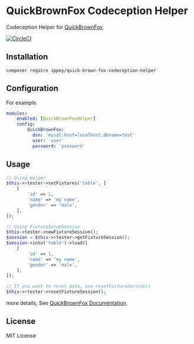 # QuickBrownFox Codeception Helper
Codeception Helper for [QuickBrownFox](https://packagist.org/packages/lapaz/quick-brown-fox).

[![CircleCI](https://circleci.com/gh/Ippey/quickbrownfox-codeception-helper.svg?style=svg)](https://circleci.com/gh/Ippey/quickbrownfox-codeception-helper)

## Installation
```$xslt
composer require ippey/quick-brown-fox-codeception-helper
```
## Configuration
For example.
```yaml
modules:
    enabled: [QuickBrownFoxHelper]
    config:
        QuickBrownFox:
          dsn: 'mysql:host=localhost;dbname=test'
          user: 'user'
          password: 'password'
```

## Usage
```php
// Using Helper
$this->>tester->setFixtures('table', [
    [
        'id' => 1,
        'name' => 'my name',
        'gender' => 'male',
    ],
]);

// Using FixtureSetupSession
$this->tester->newFixtureSession();
$session = $this->>tester->getFixtureSession();
$session->into('table')->load([
    [
        'id' => 1,
        'name' => 'my name',
        'gender' => 'male',
    ],
]);

// If you want to reset data, use resetFixtureSession()
$this->>tester->resetFixtureSession();

```

more details, See [QuickBrownFox Documentation](https://github.com/LapazPhp/QuickBrownFox).

## License
MIT License
